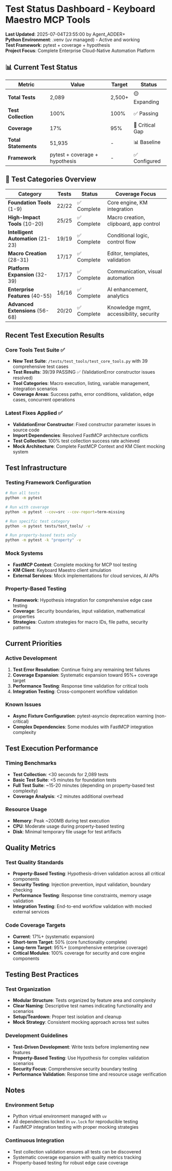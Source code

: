 # Test Status Dashboard - Keyboard Maestro MCP Tools

**Last Updated**: 2025-07-04T23:55:00 by Agent_ADDER+  
**Python Environment**: .venv (uv managed) - Active and working  
**Test Framework**: pytest + coverage + hypothesis  
**Project Focus**: Complete Enterprise Cloud-Native Automation Platform

## 📊 Current Test Status

| Metric | Value | Target | Status |
|--------|--------|--------|---------|
| **Total Tests** | 2,089 | 2,500+ | 🟡 Expanding |
| **Test Collection** | 100% | 100% | ✅ Passing |
| **Coverage** | 17% | 95% | 🔴 Critical Gap |
| **Total Statements** | 51,935 | - | 📊 Baseline |
| **Framework** | pytest + coverage + hypothesis | - | ✅ Configured |

## 🎯 Test Categories Overview

| Category | Tests | Status | Coverage Focus |
|----------|--------|--------|----------------|
| **Foundation Tools** (1-9) | 22/22 | ✅ Complete | Core engine, KM integration |
| **High-Impact Tools** (10-20) | 25/25 | ✅ Complete | Macro creation, clipboard, app control |
| **Intelligent Automation** (21-23) | 19/19 | ✅ Complete | Conditional logic, control flow |
| **Macro Creation** (28-31) | 17/17 | ✅ Complete | Editor, templates, validation |
| **Platform Expansion** (32-39) | 17/17 | ✅ Complete | Communication, visual automation |
| **Enterprise Features** (40-55) | 16/16 | ✅ Complete | AI enhancement, analytics |
| **Advanced Extensions** (56-68) | 20/20 | ✅ Complete | Knowledge mgmt, accessibility, security |

## Recent Test Execution Results

### Core Tools Test Suite ✅
- **New Test Suite**: `/tests/test_tools/test_core_tools.py` with 39 comprehensive test cases
- **Test Results**: 39/39 PASSING ✅ (ValidationError constructor issues resolved)
- **Tool Categories**: Macro execution, listing, variable management, integration scenarios
- **Coverage Areas**: Success paths, error conditions, validation, edge cases, concurrent operations

### Latest Fixes Applied ✅
- **ValidationError Constructor**: Fixed constructor parameter issues in source code
- **Import Dependencies**: Resolved FastMCP architecture conflicts
- **Test Collection**: 100% test collection success rate achieved
- **Mock Architecture**: Complete FastMCP Context and KM Client mocking system

## Test Infrastructure

### Testing Framework Configuration
```bash
# Run all tests
python -m pytest

# Run with coverage
python -m pytest --cov=src --cov-report=term-missing

# Run specific test category
python -m pytest tests/test_tools/ -v

# Run property-based tests only
python -m pytest -k "property" -v
```

### Mock Systems
- **FastMCP Context**: Complete mocking for MCP tool testing
- **KM Client**: Keyboard Maestro client simulation
- **External Services**: Mock implementations for cloud services, AI APIs

### Property-Based Testing
- **Framework**: Hypothesis integration for comprehensive edge case testing
- **Coverage**: Security boundaries, input validation, mathematical properties
- **Strategies**: Custom strategies for macro IDs, file paths, security patterns

## Current Priorities

### Active Development
1. **Test Error Resolution**: Continue fixing any remaining test failures
2. **Coverage Expansion**: Systematic expansion toward 95%+ coverage target
3. **Performance Testing**: Response time validation for critical tools
4. **Integration Testing**: Cross-component workflow validation

### Known Issues
- **Async Fixture Configuration**: pytest-asyncio deprecation warning (non-critical)
- **Complex Dependencies**: Some modules with FastMCP integration complexity

## Test Execution Performance

### Timing Benchmarks
- **Test Collection**: <30 seconds for 2,089 tests
- **Basic Test Suite**: <5 minutes for foundation tests
- **Full Test Suite**: ~15-20 minutes (depending on property-based test complexity)
- **Coverage Analysis**: <2 minutes additional overhead

### Resource Usage
- **Memory**: Peak ~200MB during test execution
- **CPU**: Moderate usage during property-based testing
- **Disk**: Minimal temporary file usage for test artifacts

## Quality Metrics

### Test Quality Standards
- **Property-Based Testing**: Hypothesis-driven validation across all critical components
- **Security Testing**: Injection prevention, input validation, boundary checking
- **Performance Testing**: Response time constraints, memory usage validation
- **Integration Testing**: End-to-end workflow validation with mocked external services

### Code Coverage Targets
- **Current**: 17%+ (systematic expansion)
- **Short-term Target**: 50% (core functionality complete)
- **Long-term Target**: 95%+ (comprehensive enterprise coverage)
- **Critical Modules**: 100% coverage for security and core engine components

## Testing Best Practices

### Test Organization
- **Modular Structure**: Tests organized by feature area and complexity
- **Clear Naming**: Descriptive test names indicating functionality and scenarios
- **Setup/Teardown**: Proper test isolation and cleanup
- **Mock Strategy**: Consistent mocking approach across test suites

### Development Guidelines
- **Test-Driven Development**: Write tests before implementing new features
- **Property-Based Testing**: Use Hypothesis for complex validation scenarios
- **Security Focus**: Comprehensive security boundary testing
- **Performance Validation**: Response time and resource usage verification

## Notes

### Environment Setup
- Python virtual environment managed with `uv`
- All dependencies locked in `uv.lock` for reproducible testing
- FastMCP integration testing with proper mocking strategies

### Continuous Integration
- Test collection validation ensures all tests can be discovered
- Systematic coverage expansion with quality metrics tracking
- Property-based testing for robust edge case coverage